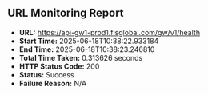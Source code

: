 ## URL Monitoring Report

- **URL:** https://api-gw1-prod1.fisglobal.com/gw/v1/health
- **Start Time:** 2025-06-18T10:38:22.933184
- **End Time:** 2025-06-18T10:38:23.246810
- **Total Time Taken:** 0.313626 seconds
- **HTTP Status Code:** 200
- **Status:** Success
- **Failure Reason:** N/A
